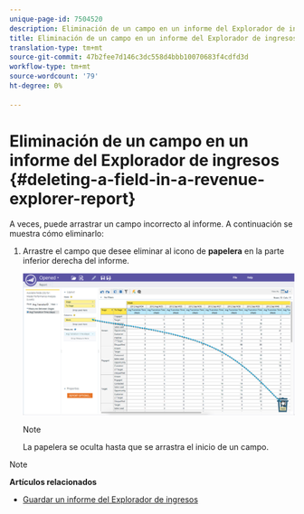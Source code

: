 ```yaml
---
unique-page-id: 7504520
description: Eliminación de un campo en un informe del Explorador de ingresos - Documentos de marketing - Documentación del producto
title: Eliminación de un campo en un informe del Explorador de ingresos
translation-type: tm+mt
source-git-commit: 47b2fee7d146c3dc558d4bbb10070683f4cdfd3d
workflow-type: tm+mt
source-wordcount: '79'
ht-degree: 0%

---
```



# Eliminación de un campo en un informe del Explorador de ingresos {#deleting-a-field-in-a-revenue-explorer-report}

A veces, puede arrastrar un campo incorrecto al informe. A continuación se muestra cómo eliminarlo:

1. Arrastre el campo que desee eliminar al icono de **papelera** en la parte inferior derecha del informe.

   ![](assets/image2015-3-24-16-3a40-3a13.png)

   >[!NOTE]
   >
   >La papelera se oculta hasta que se arrastra el inicio de un campo.

>[!NOTE]
>
>**Artículos relacionados**
>
>* [Guardar un informe del Explorador de ingresos](saving-a-revenue-explorer-report.md)

>



